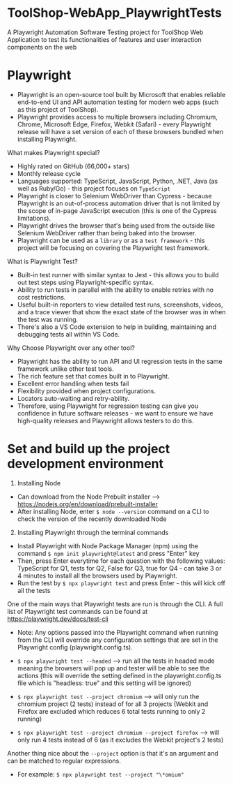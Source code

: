 # ToolShop-WebApp_PlaywrightTests

A Playwright Automation Software Testing project for ToolShop Web Application to test its functionalities of features and user interaction components on the web

# Playwright

- Playwright is an open-source tool built by Microsoft that enables reliable end-to-end UI and API automation testing for modern web apps (such as this project of ToolShop).
- Playwright provides access to multiple browsers including Chromium, Chrome, Microsoft Edge, Firefox, Webkit (Safari) - every Playwright release will have a set version of each of these browsers bundled when installing Playwright.

What makes Playwright special?

- Highly rated on GitHub (66,000+ stars)
- Monthly release cycle
- Languages supported: TypeScript, JavaScript, Python, .NET, Java (as well as Ruby/Go) - this project focuses on `TypeScript`
- Playwright is closer to Selenium WebDriver than Cypress - because Playwright is an out-of-process automation driver that is not limited by the scope of in-page JavaScript execution (this is one of the Cypress limitations).
- Playwright drives the browser that's being used from the outside like Selenium WebDriver rather than being baked into the browser.
- Playwright can be used as a `library` or as a `test framework` - this project will be focusing on covering the Playwright test framework.

What is Playwright Test?

- Built-in test runner with similar syntax to Jest - this allows you to build out test steps using Playwright-specific syntax.
- Ability to run tests in parallel with the ability to enable retries with no cost restrictions.
- Useful built-in reporters to view detailed test runs, screenshots, videos, and a trace viewer that show the exact state of the browser was in when the test was running.
- There's also a VS Code extension to help in building, maintaining and debugging tests all within VS Code.

Why Choose Playwright over any other tool?

- Playwright has the ability to run API and UI regression tests in the same framework unlike other test tools.
- The rich feature set that comes built in to Playwright.
- Excellent error handling when tests fail
- Flexibility provided when project configurations.
- Locators auto-waiting and retry-ability.
- Therefore, using Playwright for regression testing can give you confidence in future software releases - we want to ensure we have high-quality releases and Playwright allows testers to do this.

# Set and build up the project development environment

1. Installing Node

- Can download from the Node Prebuilt installer --> https://nodejs.org/en/download/prebuilt-installer
- After installing Node, enter `$ node --version` command on a CLI to check the version of the recently downloaded Node

2. Installing Playwright through the terminal commands

- Install Playwright with Node Package Manager (npm) using the command `$ npm init playwright@latest` and press "Enter" key
- Then, press Enter everytime for each question with the following values: TypeScript for Q1, tests for Q2, False for Q3, true for Q4 - can take 3 or 4 minutes to install all the browsers used by Playwright.
- Run the test by `$ npx playwright test` and press Enter - this will kick off all the tests

One of the main ways that Playwright tests are run is through the CLI.
A full list of Playwright test commands can be found at https://playwright.dev/docs/test-cli

- Note: Any options passed into the Playwright command when running from the CLI will override any configuration settings that are set in the Playwright config (playwright.config.ts).

- `$ npx playwright test --headed` --> run all the tests in headed mode meaning the browsers will pop up and tester will be able to see the actions (this will override the setting defined in the playwright.config.ts file which is "headless: true" and this setting will be ignored)
- `$ npx playwright test --project chromium` --> will only run the chromium project (2 tests) instead of for all 3 projects (Webkit and Firefox are excluded which reduces 6 total tests running to only 2 running)
- `$ npx playwright test --project chromium --project firefox` --> will only run 4 tests instead of 6 (as it excludes the Webkit project's 2 tests)

Another thing nice about the `--project` option is that it's an argument and can be matched to regular expressions.

- For example: `$ npx playwright test --project "\*omium"`
